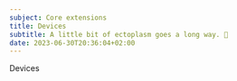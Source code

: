 ```yaml
---
subject: Core extensions
title: Devices
subtitle: A little bit of ectoplasm goes a long way. 🧪
date: 2023-06-30T20:36:04+02:00
---
```


Devices
